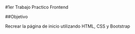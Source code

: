 #1er Trabajo Practico Frontend

##Objetivo

Recrear la página de inicio utilizando HTML, CSS y Bootstrap
